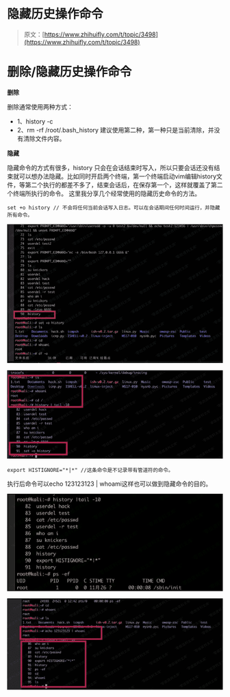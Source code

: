 # 隐藏历史操作命令

> 原文：[https://www.zhihuifly.com/t/topic/3498](https://www.zhihuifly.com/t/topic/3498)

# 删除/隐藏历史操作命令

**删除**

删除通常使用两种方式：

*   1、history -c
*   2、rm -rf /root/.bash_history 建议使用第二种，第一种只是当前清除，并没有清除文件内容。

**隐藏**

隐藏命令的方式有很多，history 只会在会话结束时写入，所以只要会话还没有结束就可以想办法隐藏。比如同时开启两个终端，第一个终端启动vim编辑history文件，等第二个执行的都差不多了，结束会话后，在保存第一个，这样就覆盖了第二个终端所执行的命令。 这里我分享几个经常使用的隐藏历史命令的方法。

```
set +o history // 不会将任何当前会话写入日志。可以在会话期间任何时间运行，并隐藏所有命令。 
```

![image](img/88d0b3f411f1111bf47e08d60db697a4.png)

![image](img/a33928aa1f501898e088a4dbd32c242f.png)

```
export HISTIGNORE="*|*" //这条命令是不记录带有管道符的命令。 
```

执行后命令可以echo 123123123 | whoami这样也可以做到隐藏命令的目的。

![image](img/11dd45bb00de60908de8bce9839a0805.png)

![image](img/01f05edbca8e5b0ba3bd93522f247607.png)